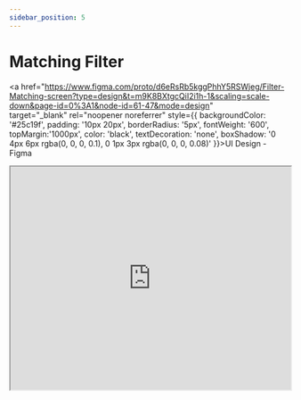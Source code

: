 ```yaml
---
sidebar_position: 5
---
```


# Matching Filter

<!---==============START==================-->

<a href="https://www.figma.com/proto/d6eRsRb5kggPhhY5RSWjeg/Filter-Matching-screen?type=design&t=m9K8BXtgcQiI2i1h-1&scaling=scale-down&page-id=0%3A1&node-id=61-47&mode=design"  
target="_blank" 
rel="noopener noreferrer"
style={{ 
  backgroundColor: '#25c19f', 
  padding: '10px 20px', 
  borderRadius: '5px', 
  fontWeight: '600',
  topMargin:'1000px',
  color: 'black', 
  textDecoration: 'none',
  boxShadow: '0 4px 6px rgba(0, 0, 0, 0.1), 0 1px 3px rgba(0, 0, 0, 0.08)'
}}>UI Design - Figma</a>

<div style={{ padding: '10px 20px', }}> </div>

<iframe src="https://fast.wistia.net/embed/iframe/kgewtpkh5r?seo=true&videoFoam=false" title="2024-03-06 19-15-29 Video" allow="autoplay; fullscreen" allowtransparency="true" fraimeborder="0" scrolling="no" class="wistia_embed" name="wistia_embed" msallowfullscreen width="100%" height="400"></iframe>

<!---==============END==================-->

